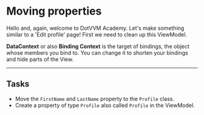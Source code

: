 ﻿---
Title: Moving properties
Moniker: moving-properties
CodeTask:
    Path: 10_moving_properties.csharp.csx
    Correct: ProfileDetailViewModel_10.cs
    Default: ProfileDetailViewModel_20.cs
---

# Moving properties

Hello and, again, welcome to DotVVM Academy. Let's make something similar to a 'Edit profile' page! First we need to clean up this ViewModel.

__DataContext__ or also __Binding Context__ is the target of bindings, the object whose members you bind to. You can change it to shorten your bindings and hide parts of the View.

---

## Tasks

- Move the `FirstName` and `LastName` property to the `Profile` class.
- Create a property of type `Profile` also called `Profile` in the ViewModel.